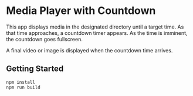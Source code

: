 # Media Player with Countdown #

This app displays media in the designated directory until a target time. As
that time approaches, a countdown timer appears. As the time is imminent, the
countdown goes fullscreen.

A final video or image is displayed when the countdown time arrives.

## Getting Started ##

```
npm install
npm run build
```
